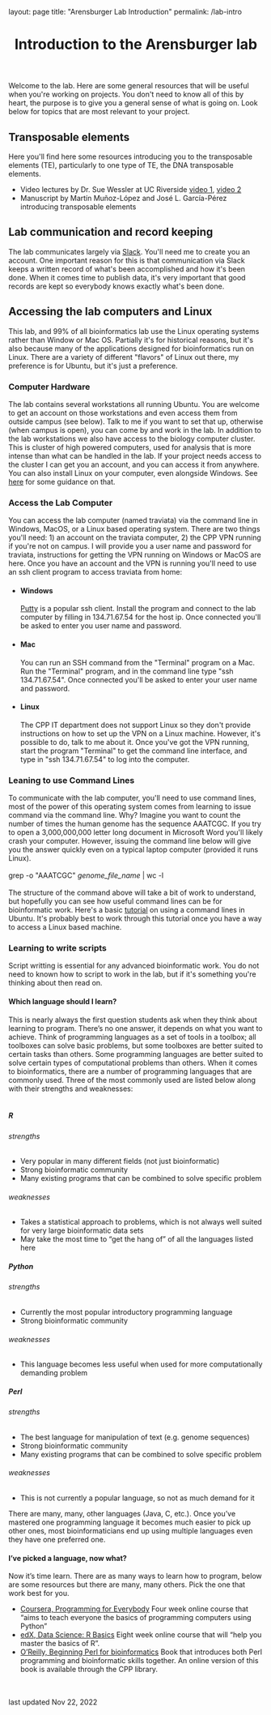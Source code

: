 layout: page
title: "Arensburger Lab Introduction"
permalink: /lab-intro

<!DOCTYPE html>
<html lang="en">
<header>
  <h1><center>Introduction to the Arensburger lab</center></h1>
</header>
<body>
  Welcome to the lab. Here are some general resources that will be useful when you're working on projects. You don't need to know all of this by heart, the purpose is to give you a general sense of what is going on. Look below for topics that are most relevant to your project.
  <h2>Transposable elements</h2>
  Here you'll find here some resources introducing you to the transposable elements (TE), particularly to one type of TE, the DNA transposable elements.
  <ul>
    <li>Video lectures by Dr. Sue Wessler at UC Riverside <a href="https://www.youtube.com/watch?v=_cJfsWYR42M">video 1</a>, <a href="https://www.youtube.com/watch?v=IOXvZXtc93U">video 2</a></li>
    <li>Manuscript by Martín Muñoz-López and José L. García-Pérez introducing transposable elements</li>
  </ul>
  <h2>Lab communication and record keeping</h2>
  The lab communicates largely via <a href="https://slack.com/">Slack</a>. You'll need me to create you an account. One important reason for this is that communication via Slack keeps a written record of what's been accomplished and how it's been done. When it comes time to publish data, it's very important that good records are kept so everybody knows exactly what's been done.
  <h2>Accessing the lab computers and Linux</h2>
  This lab, and 99% of all bioinformatics lab use the Linux operating systems rather than Window or Mac OS. Partially it's for historical reasons, but it's also because many of the applications designed for bioinformatics run on Linux. There are a variety of different "flavors" of Linux out there, my preference is for Ubuntu, but it's just a preference.
  <h3>Computer Hardware</h3>
  The lab contains several workstations all running Ubuntu. You are welcome to get an account on those workstations and even access them from outside campus (see below). Talk to me if you want to set that up, otherwise (when campus is open), you can come by and work in the lab. In addition to the lab workstations we also have access to the biology computer cluster. This is cluster of high powered computers, used for analysis that is more intense than what can be handled in the lab. If your project needs access to the cluster I can get  you an account, and you can access it from anywhere.
  You can also install Linux on your computer, even alongside Windows. See <a href="https://ubuntu.com/tutorials/install-ubuntu-desktop#1-overview">here</a> for some guidance on that.
  <h3>Access the Lab Computer</h3>
  You can access the lab computer (named traviata) via the command line in Windows, MacOS, or a Linux based operating system.
  There are two things you'll need: 1) an account on the traviata computer, 2) the CPP VPN running if you're not on campus. I will provide you a user name and password for traviata, instructions for getting the VPN running on Windows or MacOS are here. Once you have an account and the VPN is running you'll need to use an ssh client program to access traviata from home:
  <ul>
    <li>
      <h4>Windows</h4>
      <a href="https://www.chiark.greenend.org.uk/~sgtatham/putty/latest.html">Putty</a> is a popular ssh client. Install the program and connect to the lab computer by filling in 134.71.67.54 for the host ip. Once connected you'll be asked to enter you user name and password.
    </li>
    <li>
      <h4>Mac</h4>
      You can run an SSH command from the "Terminal" program on a Mac. Run the "Terminal" program, and in the command line type "ssh 134.71.67.54". Once connected you'll be asked to enter your user name and password.
    </li>
    <li>
      <h4>Linux</h4>
      The CPP IT department does not support Linux so they don't provide instructions on how to set up the VPN on a Linux machine. However, it's possible to do, talk to me about it. Once you've got the VPN running, start the program "Terminal" to get the command line interface, and type in "ssh 134.71.67.54" to log into the computer.
    </li>
  </ul>
  <h3>Leaning to use Command Lines</h3>
  To communicate with the lab computer, you'll need to use command lines, most of the power of this operating system comes from learning to issue command via the command line. Why? Imagine you want to count the number of times the human genome has the sequence AAATCGC. If you try to open a 3,000,000,000 letter long document in Microsoft Word you'll likely crash your computer. However, issuing the command line below will give you the answer quickly even on a typical laptop computer (provided it runs Linux).<br></br>
  grep -o "AAATCGC" <i>genome_file_name</i> | wc -l<br></br>
  The structure of the command above will take a bit of work to understand, but hopefully you can see how useful command lines can be for bioinformatic work.
  Here's a basic <a href="https://ubuntu.com/tutorials/command-line-for-beginners#1-overview">tutorial</a> on using a command lines in Ubuntu. It's probably best to work through this tutorial once you have a way to access a Linux based machine.
  <h3>Learning to write scripts</h3>
  Script writting is essential for any advanced bioinformatic work. You do not need to known how to script to work in the lab, but if it's something you're thinking about then read on.
  <h4>Which language should I learn?</h4>
  This is nearly always the first question students ask when they think about learning to program. There’s no one answer, it depends on what you want to achieve. Think of programming languages as a set of tools in a toolbox; all toolboxes can solve basic problems, but some toolboxes are better suited to certain tasks than others. Some programming languages are better suited to solve certain types of computational problems than others. When it comes to bioinformatics, there are a number of programming languages that are commonly used. Three of the most commonly used are listed below along with their strengths and weaknesses:<br></br>

<h5>R</h5>
<h6>strengths</h6>
<ul>
  <li>Very popular in many different fields (not just bioinformatic)</li>
  <li>Strong bioinformatic community</li>
  <li>Many existing programs that can be combined to solve specific problem</li>
</ul>
<h6>weaknesses</h6>
<ul>
  <li>Takes a statistical approach to problems, which is not always well suited for very large bioinformatic data sets</li>
  <li>May take the most time to “get the hang of” of all the languages listed here</li>
</ul>
<h5>Python</h5>
<h6>strengths</h6>
<ul>
  <li>Currently the most popular introductory programming language</li>
  <li>Strong bioinformatic community</li>
</ul>
<h6>weaknesses</h6>
<ul>
  <li>This language becomes less useful when used for more computationally demanding problem</li>
</ul>
<h5>Perl</h5>
<h6>strengths</h6>
<ul>
  <li>The best language for manipulation of text (e.g. genome sequences)</li>
  <li>Strong bioinformatic community</li>
  <li>Many existing programs that can be combined to solve specific problem</li>
</ul>
<h6>weaknesses</h6>
<ul>
  <li>This is not currently a popular language, so not as much demand for it</li>
</ul>
There are many, many, other languages (Java, C, etc.). Once you’ve mastered one programming language it becomes much easier to pick up other ones, most bioinformaticians end up using multiple languages even they have one preferred one.
<h4>I’ve picked a language, now what?</h4>
Now it’s time learn. There are as many ways to learn how to program, below are some resources but there are many, many others. Pick the one that work best for you.
<ul>
  <li> <a href="https://www.coursera.org/learn/python">Coursera, Programming for Everybody</a> Four week online course that “aims to teach everyone the basics of programming computers using Python”</li>
  <li> <a href="https://www.edx.org/course/data-science-r-basics">edX, Data Science: R Basics</a> Eight week online course that will “help you master the basics of R”.</li>
  <li> <a href="https://cpp-primo.hosted.exlibrisgroup.com/permalink/f/11okjbg/01CALS_ALMA71381188660002901"> O’Reilly, Beginning Perl for bioinformatics</a> Book that introduces both Perl programming and bioinformatic skills together. An online version of this book is available through the CPP library.</li>
</ul>
</body>
<footer>
  <br></br>
  last updated Nov 22, 2022
</footer>
</html>
